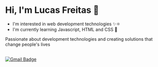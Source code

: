 # Hi, I'm Lucas Freitas 👋


* I'm interested in web development technologies ✨⚛
* I'm currently learning Javascript, HTML and CSS 🌱

Passionate about development technologies and creating solutions that change people's lives

<br> [![Gmail Badge](https://img.shields.io/badge/-lucas.freitasj.ca@gmail.com-9572FC?style=flat-square&logo=Gmail&logoColor=white&link=mailto:lucas.freitasj.ca@gmail.com)](mailto:lucas.freitasj.ca@gmail.com)
